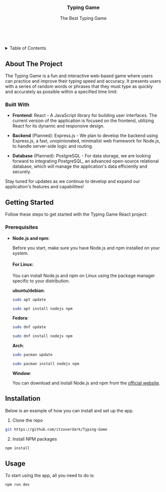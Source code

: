 
<div  align="center">

  

<h3  align="center">Typing Game</h3>

  

<p  align="center">

The Best Typing Game

<br  />

<br  />

<br  />

</p>

</div>

  

<!-- TABLE OF CONTENTS -->

<details>

<summary>Table of Contents</summary>

<ol>

<li>

<a  href="#about-the-project">About The Project</a>

<ul>

<li><a  href="#built-with">Built With</a></li>

</ul>

</li>

<li>

<a  href="#getting-started">Getting Started</a>

<ul>

<li><a  href="#prerequisites">Prerequisites</a></li>

<li><a  href="#installation">Installation</a></li>

</ul>

</li>

<li><a  href="#usage">Usage</a></li>

</ol>

</details>

  

<!-- ABOUT THE PROJECT -->

## About The Project

  

The Typing Game is a fun and interactive web-based game where users can practice and improve their typing speed and accuracy. It presents users with a series of random words or phrases that they must type as quickly and accurately as possible within a specified time limit.

  

### Built With

  

-  **Frontend**: React - A JavaScript library for building user interfaces. The current version of the application is focused on the frontend, utilizing React for its dynamic and responsive design.

  

-  **Backend** (Planned): Express.js - We plan to develop the backend using Express.js, a fast, unopinionated, minimalist web framework for Node.js, to handle server-side logic and routing.

  

-  **Database** (Planned): PostgreSQL - For data storage, we are looking forward to integrating PostgreSQL, an advanced open-source relational database, which will manage the application's data efficiently and securely.

  

Stay tuned for updates as we continue to develop and expand our application's features and capabilities!

  
  
  

<!-- GETTING STARTED -->

## Getting Started

  

Follow these steps to get started with the Typing Game React project:

  

### Prerequisites

  

*  **Node.js and npm**:

  

	Before you start, make sure you have Node.js and npm installed on your system.

  

   #### For Linux:

  

	You can install Node.js and npm on Linux using the package manager specific to your 		distribution.

  

	**ubuntu/debian**:

	```sh
	sudo apt update

	sudo apt install nodejs npm
	```

	**Fedora**:

	```sh
	sudo dnf update

	sudo dnf install nodejs npm
	```

	**Arch**:

	```sh
	sudo pacman update

	sudo pacman install nodejs npm
	```

	  

	**Window**:<br/>

	You can download and install Node.js and npm from the [official website](https://nodejs.org/).

  

## Installation

  

Below is an example of how you can install and set up the app.

  

1. Clone the repo

```sh
git https://github.com/itzoverdark/Typing-Game
```

2. Install NPM packages

```sh
npm install
```

  
  

## Usage

  

To start using the app, all you need to do is:

```sh
npm run dev
```

